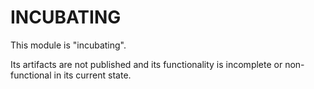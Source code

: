 # INCUBATING

This module is "incubating".

Its artifacts are not published and its functionality is incomplete or non-functional
in its current state.